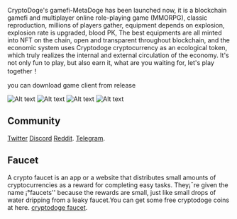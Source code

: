 CryptoDoge's gamefi-MetaDoge has been launched now, it is a blockchain gamefi and multiplayer online role-playing game (MMORPG), classic reproduction, millions of players gather, equipment depends on explosion, explosion rate is upgraded, blood PK, The best equipments are all minted into NFT on the chain, open and transparent throughout blockchain, and the economic system uses Cryptodoge cryptocurrency as an ecological token, which truly realizes the internal and external circulation of the economy. It's not only fun to play, but also earn it, what are you waiting for, let's play together！

you can download game client from release

![Alt text](https://cryptodoge.cc/assets/img/bg1.jpg)
![Alt text](https://cryptodoge.cc/assets/img/bg2.jpg)
![Alt text](https://cryptodoge.cc/assets/img/bg3.jpg)
![Alt text](https://cryptodoge.cc/assets/img/bg4.jpg)

## Community

[Twitter](https://twitter.com/cryptodoge_coin)
[Discord](https://discord.com/invite/qK2x5zFUNx)
[Reddit](https://www.reddit.com/r/cryptodoge).
[Telegram](https://t.me/cryptodoge).

## Faucet
A crypto faucet is an app or a website that distributes small amounts of cryptocurrencies as a reward for completing easy tasks. They¡¯re given the name ¡°faucets'' because the rewards are small, just like small drops of water dripping from a leaky faucet.You can get some free cryptodoge coins at here.
[cryptodoge faucet](https://faucet.cryptodoge.cc/).
